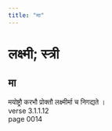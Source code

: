 ```yaml
---
title: "मा"
---
```


# लक्ष्मी; स्त्री
## मा
मयोष्ट्रौ करभौ प्रोक्तौ लक्ष्मीर्मा च निगद्यते ।<br />verse 3.1.1.12<br />page 0014

